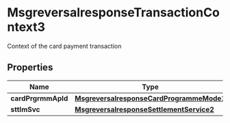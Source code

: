 

# MsgreversalresponseTransactionContext3

Context of the card payment transaction

## Properties

| Name | Type | Description | Notes |
|------------ | ------------- | ------------- | -------------|
|**cardPrgrmmApld** | [**MsgreversalresponseCardProgrammeMode1**](MsgreversalresponseCardProgrammeMode1.md) |  |  [optional] |
|**sttlmSvc** | [**MsgreversalresponseSettlementService2**](MsgreversalresponseSettlementService2.md) |  |  [optional] |



